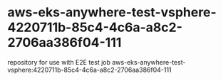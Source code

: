 # aws-eks-anywhere-test-vsphere-4220711b-85c4-4c6a-a8c2-2706aa386f04-111
repository for use with E2E test job aws-eks-anywhere-test-vsphere:4220711b-85c4-4c6a-a8c2-2706aa386f04-111
